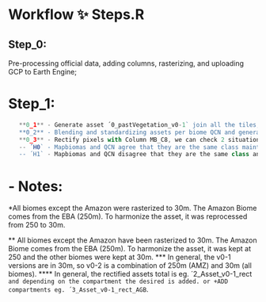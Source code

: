 # Workflow ✨ Steps.R 

## Step_0: 


Pre-processing official data, adding columns, rasterizing, and uploading GCP to Earth Engine;


#  Step_1: 

```javascript   
   **0_1** - Generate asset ´0_pastVegetation_v0-1` join all the tiles, rasterize and export asset biome Amazon ()[]. 
   **0_2** - Blending and standardizing assets per biome QCN and generating asset ´1_Asset_v0-1`;
   **0_3** - Rectify pixels with Column MB_C8, we can check 2 situations, where: 
   -- ´H0` - Mapbiomas and QCN agree that they are the same class maintain the stocks;
   -- ´H1` - Mapbiomas and QCN disagree that they are the same class and assume values of the weighted average of phyto.
```


# - Notes: 

*All biomes except the Amazon were rasterized to 30m. The Amazon Biome comes from the EBA (250m). To harmonize the asset, it was reprocessed from 250 to 30m. 

** All biomes except the Amazon have been rasterized to 30m. The Amazon Biome comes from the EBA (250m). To harmonize the asset, it was kept at 250 and the other biomes were kept at 30m. 
*** In general, the v0-1 versions are in 30m, so v0-2 is a combination of 250m (AMZ) and 30m (all biomes). 
**** In general, the rectified assets total is eg. ´2_Asset_v0-1_rect` and depending on the compartment the desired is added. or +ADD compartments eg. ´3_Asset_v0-1_rect_AGB`.
